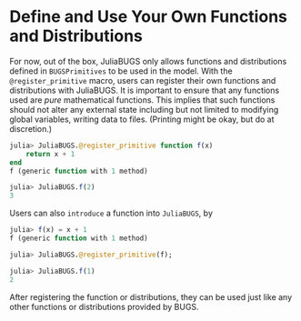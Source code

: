 # Define and Use Your Own Functions and Distributions

For now, out of the box, JuliaBUGS only allows functions and distributions defined in `BUGSPrimitives` to be used in the model.
With the `@register_primitive` macro, users can register their own functions and distributions with JuliaBUGS. It is important to ensure that any functions used are _pure_ mathematical functions. 
This implies that such functions should not alter any external state including but not limited to modifying global variables, writing data to files. (Printing might be okay, but do at discretion.)

```julia
julia> JuliaBUGS.@register_primitive function f(x)
    return x + 1
end
f (generic function with 1 method)

julia> JuliaBUGS.f(2)
3
```

Users can also `introduce` a function into `JuliaBUGS`, by 

```julia
julia> f(x) = x + 1
f (generic function with 1 method)

julia> JuliaBUGS.@register_primitive(f);

julia> JuliaBUGS.f(1)
2
```

After registering the function or distributions, they can be used just like any other functions or distributions provided by BUGS.